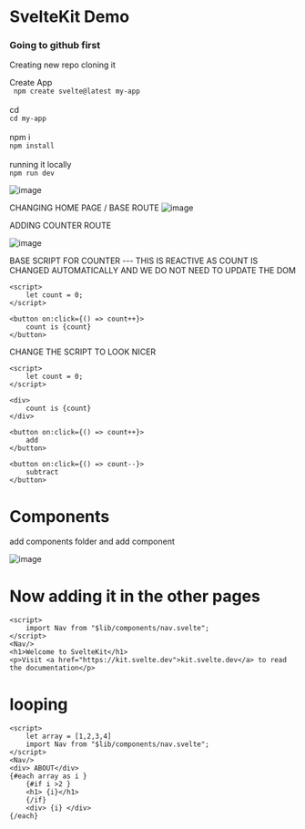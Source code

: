 # SvelteKit Demo

### Going to github first
Creating new repo
cloning it

Create App<br>
``` npm create svelte@latest my-app```<br>
<br>cd<br>
```cd my-app```<br>
<br>npm i <br>
```npm install```<br><br>
running it locally<br>
```npm run dev```<br>


![image](https://github.com/user-attachments/assets/7cad23b9-438f-42e8-8799-1db8f4fd5d1d)


CHANGING HOME PAGE / BASE ROUTE
![image](https://github.com/user-attachments/assets/0ed03548-f222-4498-86b2-c2f19d6695a4)

ADDING COUNTER ROUTE

![image](https://github.com/user-attachments/assets/16ad9712-7e96-48cb-a411-3c8a0b05aa17)


BASE SCRIPT FOR COUNTER --- THIS IS REACTIVE AS COUNT IS CHANGED AUTOMATICALLY AND WE DO NOT NEED TO UPDATE THE DOM
```
<script>
    let count = 0;
</script>

<button on:click={() => count++}>
    count is {count}
</button>
```

CHANGE THE SCRIPT TO LOOK NICER
```
<script>
    let count = 0;
</script>

<div> 
    count is {count}
</div>

<button on:click={() => count++}>
    add
</button>

<button on:click={() => count--}>
    subtract
</button>
```

# Components

add components folder and add component

![image](https://github.com/user-attachments/assets/cdbe82e1-c44f-450f-bfe6-501f8f7e9213)

# Now adding it in the other pages
```
<script>
    import Nav from "$lib/components/nav.svelte";
</script>
<Nav/>
<h1>Welcome to SvelteKit</h1>
<p>Visit <a href="https://kit.svelte.dev">kit.svelte.dev</a> to read the documentation</p>
```


# looping 


```
<script>
    let array = [1,2,3,4]
    import Nav from "$lib/components/nav.svelte";
</script>
<Nav/>
<div> ABOUT</div>
{#each array as i }
    {#if i >2 }
    <h1> {i}</h1>
    {/if}
    <div> {i} </div>
{/each}
```

